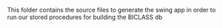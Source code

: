 This folder contains the source files to generate the swing app in
order to run our stored procedures for building the BICLASS db

